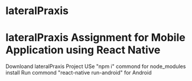 # lateralPraxis
# lateralPraxis Assignment for Mobile Application using React Native

Downloand lateralPraxis Project
USe "npm i" commond for node_modules install 
Run commond "react-native run-android"  for Android
